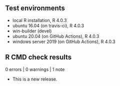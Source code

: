## Test environments
* local R installation, R 4.0.3
* ubuntu 16.04 (on travis-ci), R 4.0.3
* win-builder (devel)
* ubuntu 20.04 (on GitHub Actions), R 4.0.3
* windows server 2019 (on GitHub Actions), R 4.0.3

## R CMD check results

0 errors | 0 warnings | 1 note

* This is a new release.
